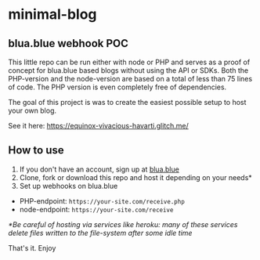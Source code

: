 # minimal-blog

## blua.blue webhook POC

This little repo can be run either with node or PHP and serves as a proof of concept for blua.blue based blogs without using the API or SDKs.
Both the PHP-version and the node-version are based on a total of less than 75 lines of code. The PHP version is even completely free of dependencies.

The goal of this project is was to create the easiest possible setup to host your own blog.


See it here:
https://equinox-vivacious-havarti.glitch.me/

## How to use

1. If you don't have an account, sign up at [blua.blue](https://blua.blue)
2. Clone, fork or download this repo and host it depending on your needs*
3. Set up webhooks on blua.blue
  - PHP-endpoint: `https://your-site.com/receive.php`
  - node-endpoint: `https://your-site.com/receive`

_*Be careful of hosting via services like heroku: many of these services delete files written to the file-system after some idle time_

That's it. Enjoy
